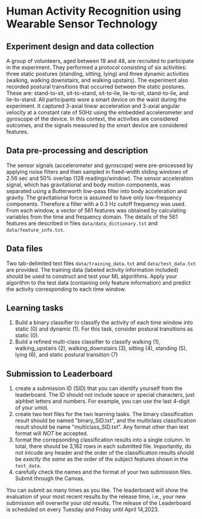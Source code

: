 # Human Activity Recognition using Wearable Sensor Technology 





## Experiment design and data collection

A group of volunteers, aged between 19 and 48, are recruited to participate in the experiment. They performed a protocol consisting of six activities: three static postures (standing, sitting, lying) and three dynamic activities (walking, walking downstairs, and walking upstairs). The experiment also recorded postural transitions that occurred between the static postures. These are: stand-to-sit, sit-to-stand, sit-to-lie, lie-to-sit, stand-to-lie, and lie-to-stand. All participants wore a smart device on the waist during the experiment. It captured 3-axial linear acceleration and 3-axial angular velocity at a constant rate of 50Hz using the embedded accelerometer and gyroscope of the device. In this context, the activities are considered outcomes, and the signals measured by the smart device are considered features. 


## Data pre-processing and description

The sensor signals (accelerometer and gyroscope) were pre-processed by applying noise filters and then sampled in fixed-width sliding windows of 2.56 sec and 50% overlap (128 readings/window). The sensor acceleration signal, which has gravitational and body motion components, was separated using a Butterworth low-pass filter into body acceleration and gravity. The gravitational force is assumed to have only low-frequency components. Therefore a filter with a 0.3 Hz cutoff frequency was used. From each window, a vector of 561 features was obtained by calculating variables from the time and frequency domain. The details of the 561 features are described in files ``data/data_dictionary.txt`` and ``data/feature_info.txt``.



## Data files 

Two tab-delimited text files ``data/training_data.txt`` and ``data/test_data.txt`` are provided. The training data (labeled activity information included) should be used to construct and test your ML algorithms. Apply your algorithm to the test data (containing only feature information) and predict the activity corresponding to each time window.




## Learning tasks

1. Build a binary classifier to classify the activity of each time window into static (0) and dynamic (1). For this task, consider postural transitions as static (0). 
2. Build a refined multi-class classifier to classify walking (1), walking_upstairs (2), walking_downstairs (3), sitting (4), standing (5), lying (6), and static postural transition (7)



## Submission to Leaderboard

1. create a submission ID (SID) that you can identify yourself from the leaderboard. The ID should not include space or special characters, just alphbet letters and numbers. For example, you can use the last 4-digit of your umid.
2. create two text files for the two learning tasks. The binary classification result should be named "binary\_SID.txt", and the multiclass classification result should be name "multiclass\_SID.txt". Any format other than text format will *NOT* be accepted.
3. format the correpsonding classification results into a single column. In total, there should be 3,162 rows in each submitted file. Importantly, do not inlcude any header and the order of the classification results should be *exactly the same* as the order of the subject features shown in the ``test_data``. 
4. carefully check the names and the format of your two submission files. Submit through the Canvas. 

You can submit as many times as you like. The leaderboard will show the evaluation of your most recent results by the release time, i.e., your new submission will overwrite your old results. The release of the Leaderboard is scheduled on every Tuesday and Friday until April 14,2023.



